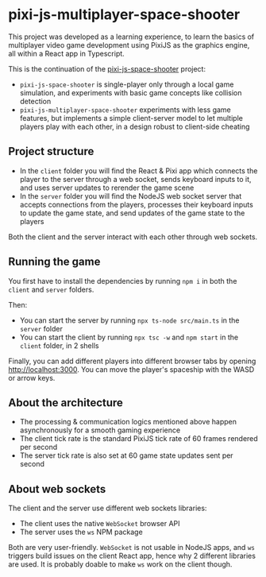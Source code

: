 # pixi-js-multiplayer-space-shooter

This project was developed as a learning experience, to learn the basics of multiplayer video game development using PixiJS as the graphics engine, all within a React app in Typescript.

This is the continuation of the [pixi-js-space-shooter](https://github.com/poupalov/pixi-js-space-shooter) project:

- `pixi-js-space-shooter` is single-player only through a local game simulation, and experiments with basic game concepts like collision detection
- `pixi-js-multiplayer-space-shooter` experiments with less game features, but implements a simple client-server model to let multiple players play with each other, in a design robust to client-side cheating

## Project structure

- In the `client` folder you will find the React & Pixi app which connects the player to the server through a web socket, sends keyboard inputs to it, and uses server updates to rerender the game scene
- In the `server` folder you will find the NodeJS web socket server that accepts connections from the players, processes their keyboard inputs to update the game state, and send updates of the game state to the players

Both the client and the server interact with each other through web sockets.

## Running the game

You first have to install the dependencies by running `npm i` in both the `client` and `server` folders.

Then:

- You can start the server by running `npx ts-node src/main.ts` in the `server` folder
- You can start the client by running `npx tsc -w` and `npm start` in the `client` folder, in 2 shells

Finally, you can add different players into different browser tabs by opening [http://localhost:3000](http://localhost:3000). You can move the player's spaceship with the WASD or arrow keys.

## About the architecture

- The processing & communication logics mentioned above happen asynchronously for a smooth gaming experience
- The client tick rate is the standard PixiJS tick rate of 60 frames rendered per second
- The server tick rate is also set at 60 game state updates sent per second

## About web sockets

The client and the server use different web sockets libraries:

- The client uses the native `WebSocket` browser API
- The server uses the `ws` NPM package

Both are very user-friendly. `WebSocket` is not usable in NodeJS apps, and `ws` triggers build issues on the client React app, hence why 2 different libraries are used. It is probably doable to make `ws` work on the client though.
